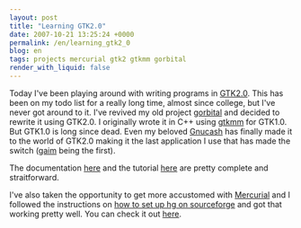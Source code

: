 ```yaml
---
layout: post
title: "Learning GTK2.0"
date: 2007-10-21 13:25:24 +0000
permalink: /en/learning_gtk2_0
blog: en
tags: projects mercurial gtk2 gtkmm gorbital
render_with_liquid: false
---
```


<!-- textlint-disable rousseau -->

<p>Today I've been playing around with writing programs in <a href="http://www.gtk.org/">GTK2.0</a>. This has been on my todo list for a really long time, almost since college, but I've never got around to it. I've revived my old project <a href="http://gorbital.sourceforge.net/">gorbital</a> and decided to rewrite it using GTK2.0. I originally wrote it in C++ using <a href="http://www.gtkmm.org/">gtkmm</a> for GTK1.0. But GTK1.0 is long since dead. Even my beloved <a href="http://www.gnucash.org/">Gnucash</a> has finally made it to the world of GTK2.0 making it the last application I use that has made the switch (<a href="http://www.pidgin.im/">gaim</a> being the first).</p>

<p>The documentation <a href="http://www.gtk.org/api/">here</a> and the tutorial <a href="http://www.gtk.org/tutorial/">here</a> are pretty complete and straitforward.</p>

<p>I've also taken the opportunity to get more accustomed with <a href="http://www.selenic.com/mercurial/">Mercurial</a> and I followed the instructions on <a href="http://www.selenic.com/mercurial/wiki/index.cgi/MercurialOnSourceforge">how to set up hg on sourceforge</a> and got that working pretty well. You can check it out <a href="http://gorbital.sourceforge.net/hg/">here</a>.</p>

<!-- textlint-enable rousseau -->
